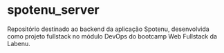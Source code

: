 # spotenu_server
Repositório destinado ao backend da aplicação Spotenu, desenvolvida como projeto fullstack no módulo DevOps do bootcamp Web Fullstack da Labenu.
